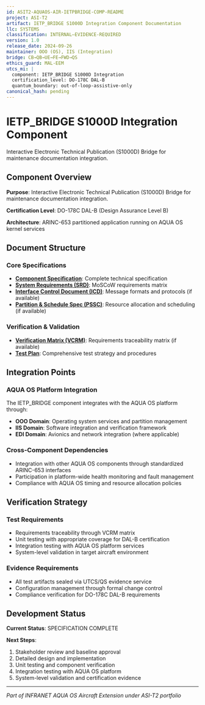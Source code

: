 ```yaml
---
id: ASIT2-AQUAOS-AIR-IETPBRIDGE-COMP-README
project: ASI-T2
artifact: IETP_BRIDGE S1000D Integration Component Documentation
llc: SYSTEMS
classification: INTERNAL–EVIDENCE-REQUIRED
version: 1.0
release_date: 2024-09-26
maintainer: OOO (OS), IIS (Integration)
bridge: CB→QB→UE→FE→FWD→QS
ethics_guard: MAL-EEM
utcs_mi: |
  component: IETP_BRIDGE S1000D Integration
  certification_level: DO-178C DAL-B
  quantum_boundary: out-of-loop-assistive-only
canonical_hash: pending
---
```


# IETP_BRIDGE S1000D Integration Component

Interactive Electronic Technical Publication (S1000D) Bridge for maintenance documentation integration.

## Component Overview

**Purpose**: Interactive Electronic Technical Publication (S1000D) Bridge for maintenance documentation integration.

**Certification Level**: DO-178C DAL-B (Design Assurance Level B)

**Architecture**: ARINC-653 partitioned application running on AQUA OS kernel services

## Document Structure

### Core Specifications
- **[Component Specification](./IETP_BRIDGE_Component_Spec.md)**: Complete technical specification
- **[System Requirements (SRD)](./IETP_BRIDGE_SRD.md)**: MoSCoW requirements matrix
- **[Interface Control Document (ICD)](./IETP_BRIDGE_ICD.yaml)**: Message formats and protocols (if available)
- **[Partition & Schedule Spec (PSSC)](./IETP_BRIDGE_PSSC.json)**: Resource allocation and scheduling (if available)

### Verification & Validation
- **[Verification Matrix (VCRM)](./IETP_BRIDGE_VCRM.csv)**: Requirements traceability matrix (if available)
- **[Test Plan](./IETP_BRIDGE_Test_Plan.md)**: Comprehensive test strategy and procedures

## Integration Points

### AQUA OS Platform Integration
The IETP_BRIDGE component integrates with the AQUA OS platform through:
- **OOO Domain**: Operating system services and partition management
- **IIS Domain**: Software integration and verification framework
- **EDI Domain**: Avionics and network integration (where applicable)

### Cross-Component Dependencies
- Integration with other AQUA OS components through standardized ARINC-653 interfaces
- Participation in platform-wide health monitoring and fault management
- Compliance with AQUA OS timing and resource allocation policies

## Verification Strategy

### Test Requirements
- Requirements traceability through VCRM matrix
- Unit testing with appropriate coverage for DAL-B certification
- Integration testing with AQUA OS platform services
- System-level validation in target aircraft environment

### Evidence Requirements
- All test artifacts sealed via UTCS/QS evidence service
- Configuration management through formal change control
- Compliance verification for DO-178C DAL-B requirements

## Development Status

**Current Status**: SPECIFICATION COMPLETE

**Next Steps**:
1. Stakeholder review and baseline approval
2. Detailed design and implementation  
3. Unit testing and component verification
4. Integration testing with AQUA OS platform
5. System-level validation and certification evidence

---

*Part of INFRANET AQUA OS Aircraft Extension under ASI-T2 portfolio*
